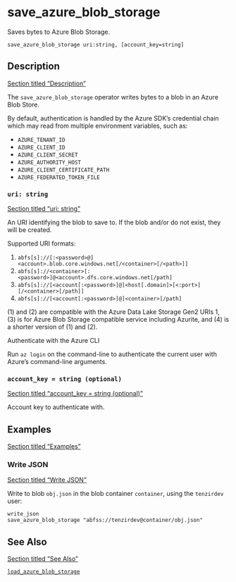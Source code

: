 # save_azure_blob_storage

Saves bytes to Azure Blob Storage.

```tql
save_azure_blob_storage uri:string, [account_key=string]
```

## Description

[Section titled “Description”](#description)

The `save_azure_blob_storage` operator writes bytes to a blob in an Azure Blob Store.

By default, authentication is handled by the Azure SDK’s credential chain which may read from multiple environment variables, such as:

* `AZURE_TENANT_ID`
* `AZURE_CLIENT_ID`
* `AZURE_CLIENT_SECRET`
* `AZURE_AUTHORITY_HOST`
* `AZURE_CLIENT_CERTIFICATE_PATH`
* `AZURE_FEDERATED_TOKEN_FILE`

### `uri: string`

[Section titled “uri: string”](#uri-string)

An URI identifying the blob to save to. If the blob and/or do not exist, they will be created.

Supported URI formats:

1. `abfs[s]://[:<password>@]<account>.blob.core.windows.net[/<container>[/<path>]]`
2. `abfs[s]://<container>[:<password>]@<account>.dfs.core.windows.net[/path]`
3. `abfs[s]://[<account[:<password>]@]<host[.domain]>[<:port>][/<container>[/path]]`
4. `abfs[s]://[<account[:<password>]@]<container>[/path]`

(1) and (2) are compatible with the Azure Data Lake Storage Gen2 URIs 1, (3) is for Azure Blob Storage compatible service including Azurite, and (4) is a shorter version of (1) and (2).

Authenticate with the Azure CLI

Run `az login` on the command-line to authenticate the current user with Azure’s command-line arguments.

### `account_key = string (optional)`

[Section titled “account\_key = string (optional)”](#account_key--string-optional)

Account key to authenticate with.

## Examples

[Section titled “Examples”](#examples)

### Write JSON

[Section titled “Write JSON”](#write-json)

Write to blob `obj.json` in the blob container `container`, using the `tenzirdev` user:

```tql
write_json
save_azure_blob_storage "abfss://tenzirdev@container/obj.json"
```

## See Also

[Section titled “See Also”](#see-also)

[`load_azure_blob_storage`](/reference/operators/load_azure_blob_storage)